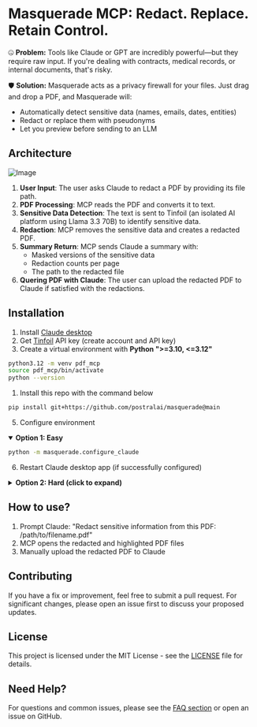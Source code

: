 # Masquerade MCP: Redact. Replace. Retain Control.

🤐 **Problem:** Tools like Claude or GPT are incredibly powerful—but they require raw input. If you're dealing with contracts, medical records, or internal documents, that's risky.

🛡️ **Solution:** Masquerade acts as a privacy firewall for your files. Just drag and drop a PDF, and Masquerade will:

  - Automatically detect sensitive data (names, emails, dates, entities)
  - Redact or replace them with pseudonyms
  - Let you preview before sending to an LLM

## Architecture

![Image](https://github.com/user-attachments/assets/96002c8b-5839-4499-814e-e603d95e7c82)

1. **User Input**: The user asks Claude to redact a PDF by providing its file path.
1. **PDF Processing**: MCP reads the PDF and converts it to text.
1. **Sensitive Data Detection**: The text is sent to Tinfoil (an isolated AI platform using Llama 3.3 70B) to identify sensitive data.
1. **Redaction**: MCP removes the sensitive data and creates a redacted PDF.
1. **Summary Return**: MCP sends Claude a summary with:
    - Masked versions of the sensitive data
    - Redaction counts per page
    - The path to the redacted file
1. **Quering PDF with Claude**: The user can upload the redacted PDF to Claude if satisfied with the redactions.

## Installation

1. Install [Claude desktop](https://claude.ai/download)
1. Get [Tinfoil](https://tinfoil.sh) API key (create account and API key)
1. Create a virtual environment with **Python ">=3.10, <=3.12"**

```bash
python3.12 -m venv pdf_mcp
source pdf_mcp/bin/activate
python --version
```

1. Install this repo with the command below

```bash
pip install git+https://github.com/postralai/masquerade@main
```

5. Configure environment

<details open>
<summary><strong>Option 1: Easy</strong></summary>

```bash
python -m masquerade.configure_claude
```

6. Restart Claude desktop app (if successfully configured)

</details>

<details>
<summary><strong>Option 2: Hard (click to expand)</strong></summary>

6. Get Python path: `which python`
1. Get MCP file path: `python -c "import masquerade as m; print(f'{m.__path__[0]}/mcp_pdf_redaction.py')"`
1. Add (1) Python path, (2) MCP file path, and (3) Tinfoil API key to the JSON below and add that to `claude_desktop_config.json`. Instructions to find the config file are in the image below.
1. Restart Claude

```json
{
  "mcpServers": {
    "pdf-redaction": {
        "command": "/path/to/python", // Run `which python`
        "args": ["/path/to/mcp_pdf_redaction.py"], // Run `python -c "import masquerade as m; print(f'{m.__path__[0]}/mcp_pdf_redaction.py')"`
        "env": {
          "TINFOIL_API_KEY": "your_api_key" // Create Tinfoil account and paste API key
        }
    }
  }
}
```

![Image](https://github.com/user-attachments/assets/cfa56a1a-bec0-40e5-95d9-f4f36c43b95a)

</details>

## How to use?

1. Prompt Claude: "Redact sensitive information from this PDF: /path/to/filename.pdf"
1. MCP opens the redacted and highlighted PDF files
1. Manually upload the redacted PDF to Claude

## Contributing

If you have a fix or improvement, feel free to submit a pull request. For significant changes, please open an issue first to discuss your proposed updates.

## License

This project is licensed under the MIT License - see the [LICENSE](LICENSE) file for details.

## Need Help?

For questions and common issues, please see the [FAQ section](faq.md) or open an issue on GitHub.
